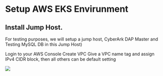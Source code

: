 # Setup AWS EKS Envirunment

## Install Jump Host.
For testing purposes, we will setup a jump host, CyberArk DAP Master and Testing MySQL DB in this Jump Host)

Login to your AWS Console
Create VPC
Give a VPC name tag and assign IPv4 CIDR block, then all others can be default setting


![](https://github.com/ivanckleecity/CyberArk-DAP-EKS-Lap-2021/blob/main/images/00-vpc-setup01.PNG)
